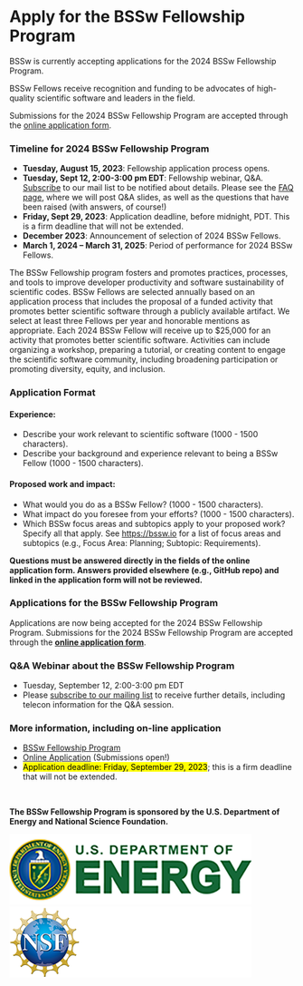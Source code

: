 # Apply for the BSSw Fellowship Program

BSSw is currently accepting applications for the 2024 BSSw Fellowship Program.
<!-- While applications are now closed for the BSSw Fellowship Program, we encourage you learn about the application process. -->
<!-- Applications for the 2024 BSSw Fellowship Program will open August 15, 2023. We encourage you learn about the application process now ... And join the BSSw community by contributing to the BSSw site. -->

BSSw Fellows receive recognition and funding to be advocates of high-quality scientific software and leaders in the field.

<!--
Submissions for the 2024 BSSw Fellowship Program are accepted through the [online application form](https://forms.gle/14X8uWY6asoEPD828). -->

Submissions for the 2024 BSSw Fellowship Program are accepted through the [online application form](https://docs.google.com/forms/d/e/1FAIpQLSchRIsNEFZlg8RyEAWcKcOStgwqW5UR7S_9TW2dKlbUATid-g/viewform).

### Timeline for 2024 BSSw Fellowship Program

<!-- Applications are now closed for the 2024 BSSw Fellowship Program. Check back in summer 2023 for info about the 2024 application process. -->

- **Tuesday, August 15, 2023**: Fellowship application process opens.
- **Tuesday, Sept 12, 2:00-3:00 pm EDT**: Fellowship webinar, Q&A. [Subscribe](https://bssw.io/pages/receive-our-email-digest) to our mail list to be notified about details. Please see the [FAQ page](https://bssw.io/pages/bssw-fellowship-faq), where we will post Q&A slides, as well as the questions that have been raised (with answers, of course!)
- **Friday, Sept 29, 2023**: Application deadline, before midnight, PDT. This is a firm deadline that will not be extended.
- **December 2023**: Announcement of selection of 2024 BSSw Fellows.
- **March 1, 2024 – March 31, 2025**: Period of performance for 2024 BSSw Fellows.

<!-- - **January 17 - 20, 2024**: Fellows honored at the [DOE ECP Annual Meeting](https://www.ecpannualmeeting.com/). -->

The BSSw Fellowship program fosters and promotes practices, processes, and tools to improve developer productivity and software sustainability of scientific codes.
BSSw Fellows are selected annually based on an application process that includes the proposal of a funded activity that promotes better scientific software through a publicly available artifact.
We select at least three Fellows per year and honorable mentions as appropriate.
Each 2024 BSSw Fellow will receive up to $25,000 for an activity that promotes better scientific software.
Activities can include organizing a workshop, preparing a tutorial, or creating content to engage the scientific software community, including broadening participation or promoting diversity, equity, and inclusion.

### Application Format
#### Experience:

- Describe your work relevant to scientific software (1000 - 1500 characters).
- Describe your background and experience relevant to being a BSSw Fellow (1000 - 1500 characters).

#### Proposed work and impact:

- What would you do as a BSSw Fellow? (1000 - 1500 characters).
- What impact do you foresee from your efforts? (1000 - 1500 characters).
- Which BSSw focus areas and subtopics apply to your proposed work? Specify all that apply. See https://bssw.io for a list of focus areas and subtopics (e.g., Focus Area: Planning; Subtopic: Requirements).

**Questions must be answered directly in the fields of the online application form.  Answers provided elsewhere (e.g., GitHub repo) and linked in the application form will not be reviewed.**

### Applications for the BSSw Fellowship Program

<!-- Applications for the 2024 BSSw Fellowship Program will open on August 15, 2023; [subscribe to our mailing list](https://bssw.io/pages/receive-our-email-digest) to receive details. -->

<!-- Applications are closed for the 2024 BSSw Fellowship Program.  Please check back for information about the 2025 BSSw Fellowship application process; [subscribe to our mailing list](https://bssw.io/pages/receive-our-email-digest) to receive details. -->

Applications are now being accepted for the 2024 BSSw Fellowship Program.  Submissions for the 2024 BSSw Fellowship Program are accepted through the [**online application form**](https://forms.gle/14X8uWY6asoEPD828).


### Q&A Webinar about the BSSw Fellowship Program

- Tuesday, September 12, 2:00-3:00 pm EDT
- Please [subscribe to our mailing list](https://bssw.io/pages/receive-our-email-digest) to receive further details, including telecon information for the Q&A session.

<!--
### More information

- [BSSw Fellowship Program](https://bssw.io/fellowship)
-->


### More information, including on-line application
- [BSSw Fellowship Program](https://bssw.io/fellowship)
- [Online Application](https://forms.gle/14X8uWY6asoEPD828) (Submissions open!)
- <mark>Application deadline: Friday, September 29, 2023</mark>; this is a firm deadline that will not be extended.

<br>

**The BSSw Fellowship Program is sponsored by the U.S. Department of Energy and National Science Foundation.**

<div class='fellow'>
<div class='img_div'>
  <img src='../../images/Logo_DOE_Unofficial_Sm.png' class='logo' />
</div>

<div class='img_div'>
  <img src='../../images/Logo_NSF_4ColorB_Sm.png' class='logo' />
</div>
</div>

<!--
Publish: yes
OpenGraph image: Blog_2308_Fellows.png
-->
